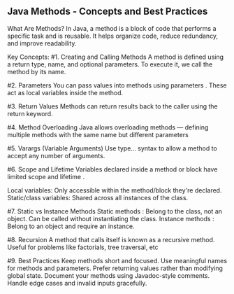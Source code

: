## Java Methods - Concepts and Best Practices
What Are Methods?
In Java, a method is a block of code that performs a specific task and is reusable. It helps organize code, reduce redundancy, and improve readability.

Key Concepts:
#1. Creating and Calling Methods
A method is defined using a return type, name, and optional parameters. To execute it, we call the method by its name.

#2. Parameters
You can pass values into methods using parameters . These act as local variables inside the method.

#3. Return Values
Methods can return results back to the caller using the return keyword.

#4. Method Overloading
Java allows overloading methods — defining multiple methods with the same name but different parameters

#5. Varargs (Variable Arguments)
Use type... syntax to allow a method to accept any number of arguments.

#6. Scope and Lifetime
Variables declared inside a method or block have limited scope and lifetime .

Local variables: Only accessible within the method/block they're declared.
Static/class variables: Shared across all instances of the class.

#7. Static vs Instance Methods
Static methods : Belong to the class, not an object. Can be called without instantiating the class.
Instance methods : Belong to an object and require an instance.

#8. Recursion
A method that calls itself is known as a recursive method. Useful for problems like factorials, tree traversal, etc

#9. Best Practices
Keep methods short and focused.
Use meaningful names for methods and parameters.
Prefer returning values rather than modifying global state.
Document your methods using Javadoc-style comments.
Handle edge cases and invalid inputs gracefully.
